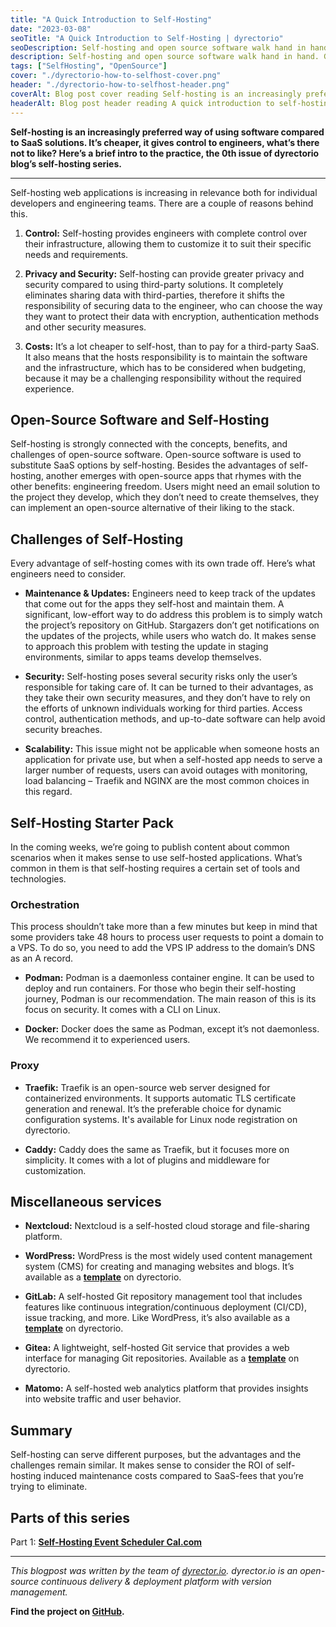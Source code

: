 ```yaml
---
title: "A Quick Introduction to Self-Hosting"
date: "2023-03-08"
seoTitle: "A Quick Introduction to Self-Hosting | dyrectorio"
seoDescription: Self-hosting and open source software walk hand in hand. Get a brief intro to all things that need to be considered before picking self-hosting.
description: Self-hosting and open source software walk hand in hand. Get a brief intro to all things that need to be considered before picking self-hosting.
tags: ["SelfHosting", "OpenSource"]
cover: "./dyrectorio-how-to-selfhost-cover.png"
header: "./dyrectorio-how-to-selfhost-header.png"
coverAlt: Blog post cover reading Self-hosting is an increasingly preferred way of using software compared to SaaS solutions. It's cheaper, it gives control to engineers, what's there not to like? Here's a brief intro to the practice, the 0th issue of dyrectorio blog's self-hosting pieces.
headerAlt: Blog post header reading A quick introduction to self-hosting.
---
```


**Self-hosting is an increasingly preferred way of using software compared to SaaS solutions. It’s cheaper, it gives control to engineers, what’s there not to like? Here’s a brief intro to the practice, the 0th issue of dyrectorio blog’s self-hosting series.**

---

Self-hosting web applications is increasing in relevance both for individual developers and engineering teams. There are a couple of reasons behind this. 

1. **Control:** Self-hosting provides engineers with complete control over their infrastructure, allowing them to customize it to suit their specific needs and requirements.

2. **Privacy and Security:** Self-hosting can provide greater privacy and security compared to using third-party solutions. It completely eliminates sharing data with third-parties, therefore it shifts the responsibility of securing data to the engineer, who can choose the way they want to protect their data with encryption, authentication methods and other security measures.

3. **Costs:** It’s a lot cheaper to self-host, than to pay for a third-party SaaS. It also means that the hosts responsibility is to maintain the software and the infrastructure, which has to be considered when budgeting, because it may be a challenging responsibility without the required experience.

## Open-Source Software and Self-Hosting

Self-hosting is strongly connected with the concepts, benefits, and challenges of open-source software. Open-source software is used to substitute SaaS options by self-hosting. Besides the advantages of self-hosting, another emerges with open-source apps that rhymes with the other benefits: engineering freedom. Users might need an email solution to the project they develop, which they don’t need to create themselves, they can implement an open-source alternative of their liking to the stack.

## Challenges of Self-Hosting

Every advantage of self-hosting comes with its own trade off. Here’s what engineers need to consider.

- **Maintenance & Updates:** Engineers need to keep track of the updates that come out for the apps they self-host and maintain them. A significant, low-effort way to do address this problem is to simply watch the project’s repository on GitHub. Stargazers don’t get notifications on the updates of the projects, while users who watch do. It makes sense to approach this problem with testing the update in staging environments, similar to apps teams develop themselves.

- **Security:** Self-hosting poses several security risks only the user’s responsible for taking care of. It can be turned to their advantages, as they take their own security measures, and they don’t have to rely on the efforts of unknown individuals working for third parties. Access control, authentication methods, and up-to-date software can help avoid security breaches.

- **Scalability:** This issue might not be applicable when someone hosts an application for private use, but when a self-hosted app needs to serve a larger number of requests, users can avoid outages with monitoring, load balancing – Traefik and NGINX are the most common choices in this regard.

## Self-Hosting Starter Pack

In the coming weeks, we’re going to publish content about common scenarios when it makes sense to use self-hosted applications. What’s common in them is that self-hosting requires a certain set of tools and technologies.

### Orchestration

This process shouldn’t take more than a few minutes but keep in mind that some providers take 48 hours to process user requests to point a domain to a VPS. To do so, you need to add the VPS IP address to the domain’s DNS as an A record.

- **Podman:** Podman is a daemonless container engine. It can be used to deploy and run containers. For those who begin their self-hosting journey, Podman is our recommendation. The main reason of this is its focus on security. It comes with a CLI on Linux.

- **Docker:** Docker does the same as Podman, except it’s not daemonless. We recommend it to experienced users.

### Proxy

- **Traefik:** Traefik is an open-source web server designed for containerized environments. It supports automatic TLS certificate generation and renewal. It’s the preferable choice for dynamic configuration systems. It's available for Linux node registration on dyrectorio.

- **Caddy:** Caddy does the same as Traefik, but it focuses more on simplicity. It comes with a lot of plugins and middleware for customization.

## Miscellaneous services

- **Nextcloud:** Nextcloud is a self-hosted cloud storage and file-sharing platform.

- **WordPress:** WordPress is the most widely used content management system (CMS) for creating and managing websites and blogs. It’s available as a **[template](https://docs.dyrector.io/features/templates/wordpress)** on dyrectorio.

- **GitLab:** A self-hosted Git repository management tool that includes features like continuous integration/continuous deployment (CI/CD), issue tracking, and more. Like WordPress, it’s also available as a **[template](https://docs.dyrector.io/features/templates/self-managed-gitlab)** on dyrectorio.

- **Gitea:** A lightweight, self-hosted Git service that provides a web interface for managing Git repositories. Available as a **[template](https://docs.dyrector.io/features/templates/gitea)** on dyrectorio.

- **Matomo:** A self-hosted web analytics platform that provides insights into website traffic and user behavior.

## Summary

Self-hosting can serve different purposes, but the advantages and the challenges remain similar. It makes sense to consider the ROI of self-hosting induced maintenance costs compared to SaaS-fees that you’re trying to eliminate.

## Parts of this series

Part 1: **[Self-Hosting Event Scheduler Cal.com](https://blog.dyrector.io/2023-03-08-self-hosting-event-schedule-calcom-dyrectorio/)**

---

_This blogpost was written by the team of [dyrector.io](https://dyrectorio.com). dyrector.io is an open-source continuous delivery & deployment platform with version management._

**Find the project on [GitHub](https://github.com/dyrector-io/dyrectorio/).**

